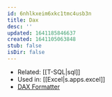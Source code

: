 ```yaml
---
id: 6nhlkxeim6xkc1tmc4usb3n
title: Dax
desc: ''
updated: 1641185846637
created: 1641105063848
stub: false
isDir: false
---
```



- Related: [[T-SQL|sql]]
- Used in: [[Excel|s.apps.excel]]
- [DAX Formatter](https://www.daxformatter.com/)
